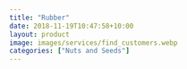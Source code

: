 ```yaml
---
title: "Rubber"
date: 2018-11-19T10:47:58+10:00
layout: product
image: images/services/find_customers.webp
categories: ["Nuts and Seeds"]
---
```

